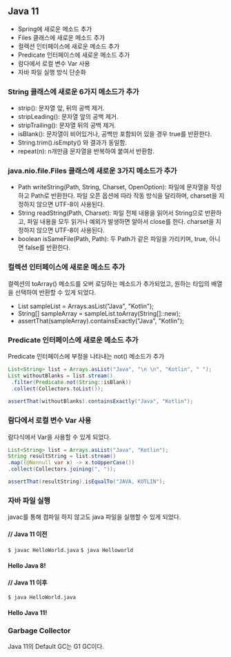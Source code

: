 ## Java 11
- Spring에 새로운 메소드 추가
- Files 클래스에 새로운 메소드 추가
- 컬렉션 인터페이스에 새로운 메소드 추가
- Predicate 인터페이스에 새로운 메소드 추가
- 람다에서 로컬 변수 Var 사용
- 자바 파일 실행 방식 단순화

### String 클래스에 새로운 6가지 메소드가 추가
- strip(): 문자열 앞, 뒤의 공백 제거.
- stripLeading(): 문자열 앞의 공백 제거.
- stripTrailing(): 문자열 뒤의 공백 제거.
- isBlank(): 문자열이 비어있거나, 공백만 포함되어 있을 경우 true를 반환한다.
- String.trim().isEmpty() 와 결과가 동일함.
- repeat(n): n개만큼 문자열을 반복하여 붙여서 반환함.
 

### java.nio.file.Files 클래스에 새로운 3가지 메소드가 추가
- Path writeString(Path, String, Charset, OpenOption): 파일에 문자열을 작성하고 Path로 반환한다. 파일 오픈 옵션에 따라 작동 방식을 달리하며, charset을 지정하지 않으면 UTF-8이 사용된다.
- String readString(Path, Charset): 파일 전체 내용을 읽어서 String으로 반환하고, 파일 내용을 모두 읽거나 예외가 발생하면 알아서 close를 한다. charset을 지정하지 않으면 UTF-8이 사용된다.
- boolean isSameFile(Path, Path): 두 Path가 같은 파일을 가리키며, true, 아니면 false를 반환한다.
 

### 컬렉션 인터페이스에 새로운 메소드 추가
컬렉션의 toArray() 메소드를 오버 로딩하는 메소드가 추가되었고, 원하는 타입의 배열을 선택하여 반환할 수 있게 되었다.

- List sampleList = Arrays.asList("Java", "Kotlin"); 
- String[] sampleArray = sampleList.toArray(String[]::new); 
- assertThat(sampleArray).containsExactly("Java", "Kotlin");
 

### Predicate 인터페이스에 새로운 메소드 추가
Predicate 인터페이스에 부정을 나타내는 not() 메소드가 추가
```java
List<String> list = Arrays.asList("Java", "\n \n", "Kotlin", " "); 
List withoutBlanks = list.stream() 
 .filter(Predicate.not(String::isBlank))
 .collect(Collectors.toList()); 
 
assertThat(withoutBlanks).containsExactly("Java", "Kotlin");
```

### 람다에서 로컬 변수 Var 사용
람다식에서 Var을 사용할 수 있게 되었다.

```java
List<String> list = Arrays.asList("Java", "Kotlin"); 
String resultString = list.stream() 
.map((@Nonnull var x) -> x.toUpperCase()) 
.collect(Collectors.joining(", ")); 

assertThat(resultString).isEqualTo("JAVA, KOTLIN");
```

### 자바 파일 실행
javac를 통해 컴파일 하지 않고도 java 파일을 실행할 수 있게 되었다.

#### // Java 11 이전
```$ javac HelloWorld.java```
```$ java Helloworld```
#### Hello Java 8!

#### // Java 11 이후
```$ java HelloWorld.java```
#### Hello Java 11!

### Garbage Collector
Java 11의 Default GC는 G1 GC이다.
